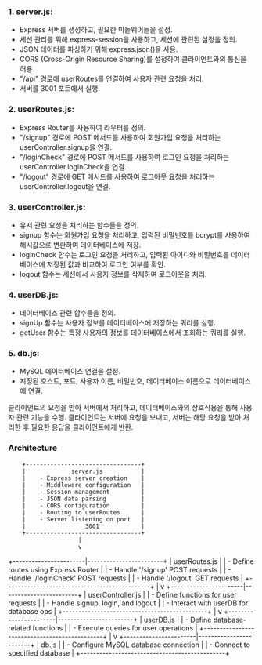 ### 1. **server.js**:

- Express 서버를 생성하고, 필요한 미들웨어들을 설정.
- 세션 관리를 위해 express-session을 사용하고, 세션에 관련된 설정을 정의.
- JSON 데이터를 파싱하기 위해 express.json()을 사용.
- CORS (Cross-Origin Resource Sharing)를 설정하여 클라이언트와의 통신을 허용.
- "/api" 경로에 userRoutes를 연결하여 사용자 관련 요청을 처리.
- 서버를 3001 포트에서 실행.

### 2. **userRoutes.js**:

- Express Router를 사용하여 라우터를 정의.
- "/signup" 경로에 POST 메서드를 사용하여 회원가입 요청을 처리하는 userController.signup을 연결.
- "/loginCheck" 경로에 POST 메서드를 사용하여 로그인 요청을 처리하는 userController.loginCheck을 연결.
- "/logout" 경로에 GET 메서드를 사용하여 로그아웃 요청을 처리하는 userController.logout을 연결.

### 3. **userController.js**:

- 유저 관련 요청을 처리하는 함수들을 정의.
- signup 함수는 회원가입 요청을 처리하고, 입력된 비밀번호를 bcrypt를 사용하여 해시값으로 변환하여 데이터베이스에 저장.
- loginCheck 함수는 로그인 요청을 처리하고, 입력된 아이디와 비밀번호를 데이터베이스에 저장된 값과 비교하여 로그인 여부를 확인.
- logout 함수는 세션에서 사용자 정보를 삭제하여 로그아웃을 처리.

### 4. **userDB.js**:

- 데이터베이스 관련 함수들을 정의.
- signUp 함수는 사용자 정보를 데이터베이스에 저장하는 쿼리를 실행.
- getUser 함수는 특정 사용자의 정보를 데이터베이스에서 조회하는 쿼리를 실행.

### 5. **db.js**:

- MySQL 데이터베이스 연결을 설정.
- 지정된 호스트, 포트, 사용자 이름, 비밀번호, 데이터베이스 이름으로 데이터베이스에 연결.

클라이언트의 요청을 받아 서버에서 처리하고, 데이터베이스와의 상호작용을 통해 사용자 관련 기능을 수행.
클라이언트는 서버에 요청을 보내고, 서버는 해당 요청을 받아 처리한 후 필요한 응답을 클라이언트에게 반환.

### Architecture

        +---------------------------------+
        |             server.js           |
        |    - Express server creation    |
        |    - Middleware configuration   |
        |    - Session management         |
        |    - JSON data parsing          |
        |    - CORS configuration         |
        |    - Routing to userRoutes      |
        |    - Server listening on port   |
        |                 3001            |
        +---------------------------------+
                        |
                        v

+-----------------------|------------------------+
| userRoutes.js |
| - Define routes using Express Router |
| - Handle '/signup' POST requests |
| - Handle '/loginCheck' POST requests |
| - Handle '/logout' GET requests |
+----------------------------------------------+
|
v
+-----------------------|------------------------+
| userController.js |
| - Define functions for user requests |
| - Handle signup, login, and logout |
| - Interact with userDB for database ops |
+----------------------------------------------+
|
v
+-----------------------|------------------------+
| userDB.js |
| - Define database-related functions |
| - Execute queries for user operations |
+----------------------------------------------+
|
v
+-----------------------|------------------------+
| db.js |
| - Configure MySQL database connection |
| - Connect to specified database |
+----------------------------------------------+
